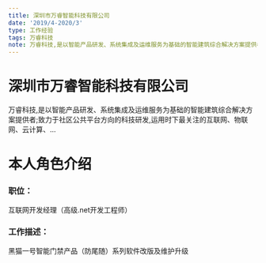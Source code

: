 ```yaml
---
title: 深圳市万睿智能科技有限公司
date: '2019/4-2020/3'
type: 工作经验
tags: 万睿科技
note: 万睿科技,是以智能产品研发、系统集成及运维服务为基础的智能建筑综合解决方案提供者;致力于社区公共平台方向的科技研发,运用时下最关注的互联网、物联网、云计算、...
---
```

# 深圳市万睿智能科技有限公司

万睿科技,是以智能产品研发、系统集成及运维服务为基础的智能建筑综合解决方案提供者;致力于社区公共平台方向的科技研发,运用时下最关注的互联网、物联网、云计算、...

# 本人角色介绍

### 职位：

互联网开发经理（高级.net开发工程师）

### 工作描述：

黑猫一号智能门禁产品（防尾随）系列软件改版及维护升级